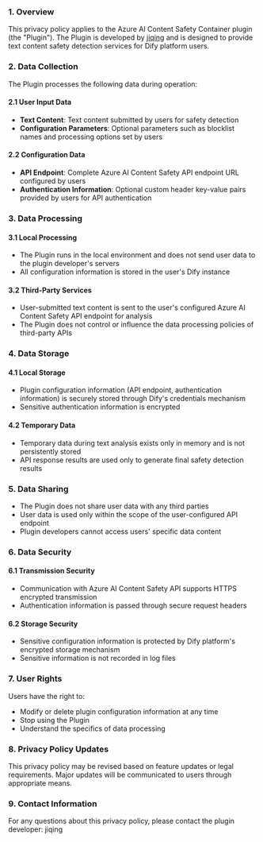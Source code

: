 ### 1. Overview

This privacy policy applies to the Azure AI Content Safety Container plugin (the "Plugin"). The Plugin is developed by [jiqing](https://github.com/HeyJiqingCode) and is designed to provide text content safety detection services for Dify platform users.

### 2. Data Collection

The Plugin processes the following data during operation:

#### 2.1 User Input Data
- **Text Content**: Text content submitted by users for safety detection
- **Configuration Parameters**: Optional parameters such as blocklist names and processing options set by users

#### 2.2 Configuration Data
- **API Endpoint**: Complete Azure AI Content Safety API endpoint URL configured by users
- **Authentication Information**: Optional custom header key-value pairs provided by users for API authentication

### 3. Data Processing

#### 3.1 Local Processing
- The Plugin runs in the local environment and does not send user data to the plugin developer's servers
- All configuration information is stored in the user's Dify instance

#### 3.2 Third-Party Services
- User-submitted text content is sent to the user's configured Azure AI Content Safety API endpoint for analysis
- The Plugin does not control or influence the data processing policies of third-party APIs

### 4. Data Storage

#### 4.1 Local Storage
- Plugin configuration information (API endpoint, authentication information) is securely stored through Dify's credentials mechanism
- Sensitive authentication information is encrypted

#### 4.2 Temporary Data
- Temporary data during text analysis exists only in memory and is not persistently stored
- API response results are used only to generate final safety detection results

### 5. Data Sharing

- The Plugin does not share user data with any third parties
- User data is used only within the scope of the user-configured API endpoint
- Plugin developers cannot access users' specific data content

### 6. Data Security

#### 6.1 Transmission Security
- Communication with Azure AI Content Safety API supports HTTPS encrypted transmission
- Authentication information is passed through secure request headers

#### 6.2 Storage Security
- Sensitive configuration information is protected by Dify platform's encrypted storage mechanism
- Sensitive information is not recorded in log files

### 7. User Rights

Users have the right to:
- Modify or delete plugin configuration information at any time
- Stop using the Plugin
- Understand the specifics of data processing

### 8. Privacy Policy Updates

This privacy policy may be revised based on feature updates or legal requirements. Major updates will be communicated to users through appropriate means.

### 9. Contact Information

For any questions about this privacy policy, please contact the plugin developer: jiqing